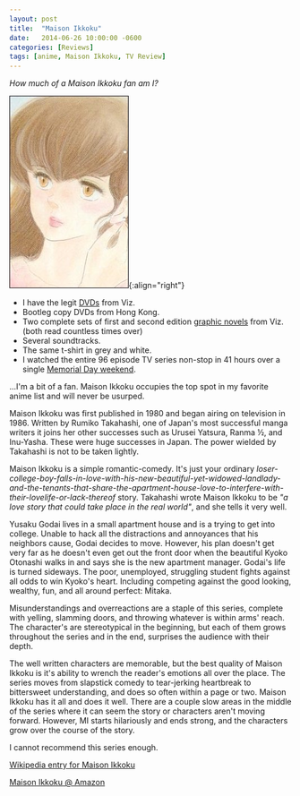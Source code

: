 ```yaml
---
layout: post
title:  "Maison Ikkoku"
date:   2014-06-26 10:00:00 -0600
categories: [Reviews]
tags: [anime, Maison Ikkoku, TV Review]
---
```


*How much of a Maison Ikkoku fan am I?*

![Kyoko Otonashi](/assets/2014/06/kyoko.jpg){:align="right"}

* I have the legit [DVDs](http://www.amazon.com/Maison-Ikkoku-Collectors-Box-eps-1-12/dp/B00009L53V) from Viz.
* Bootleg copy DVDs from Hong Kong.
* Two complete sets of first and second edition [graphic novels](http://www.amazon.com/s/ref=nb_sb_noss?url=search-alias%3Dus-stripbooks-tree&field-keywords=maison+ikkoku&x=0&y=0) from Viz. (both read countless times over)
* Several soundtracks.
* The same t-shirt in grey and white.
* I watched the entire 96 episode TV series non-stop in 41 hours over a single [Memorial Day weekend](https://web.archive.org/web/20200319033522/https://www.tapatalk.com/groups/ikkoku/maison-ikkoku-in-1-weekend-t664.html).

...I'm a bit of a fan. Maison Ikkoku occupies the top spot in my favorite anime list and will never be usurped.

Maison Ikkoku was first published in 1980 and began airing on television in 1986. Written by Rumiko Takahashi, one of Japan's most successful manga writers it joins her other successes such as Urusei Yatsura, Ranma ½, and Inu-Yasha. These were huge successes in Japan. The power wielded by Takahashi is not to be taken lightly.

Maison Ikkoku is a simple romantic-comedy. It's just your ordinary *loser-college-boy-falls-in-love-with-his-new-beautiful-yet-widowed-landlady-and-the-tenants-that-share-the-apartment-house-love-to-interfere-with-their-lovelife-or-lack-thereof* story. Takahashi wrote Maison Ikkoku to be *"a love story that could take place in the real world"*, and she tells it very well.

Yusaku Godai lives in a small apartment house and is a trying to get into college. Unable to hack all the distractions and annoyances that his neighbors cause, Godai decides to move. However, his plan doesn't get very far as he doesn't even get out the front door when the beautiful Kyoko Otonashi walks in and says she is the new apartment manager. Godai's life is turned sideways. The poor, unemployed, struggling student fights against all odds to win Kyoko's heart. Including competing against the good looking, wealthy, fun, and all around perfect: Mitaka.

Misunderstandings and overreactions are a staple of this series, complete with yelling, slamming doors, and throwing whatever is within arms' reach. The character's are stereotypical in the beginning, but each of them grows throughout the series and in the end, surprises the audience with their depth.

The well written characters are memorable, but the best quality of Maison Ikkoku is it's ability to wrench the reader's emotions all over the place. The series moves from slapstick comedy to tear-jerking heartbreak to bittersweet understanding, and does so often within a page or two. Maison Ikkoku has it all and does it well. There are a couple slow areas in the middle of the series where it can seem the story or characters aren't moving forward. However, MI starts hilariously and ends strong, and the characters grow over the course of the story.

I cannot recommend this series enough.

[Wikipedia entry for Maison Ikkoku](http://en.wikipedia.org/wiki/Maison_Ikkoku)

[Maison Ikkoku @ Amazon](http://www.amazon.com/Maison-Ikkoku-1-Rumiko-Takahashi/dp/1569310440)
